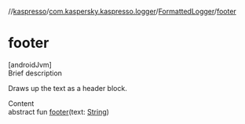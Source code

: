 //[kaspresso](../../index.md)/[com.kaspersky.kaspresso.logger](../index.md)/[FormattedLogger](index.md)/[footer](footer.md)



# footer  
[androidJvm]  
Brief description  


Draws up the text as a header block.

  
Content  
abstract fun [footer](footer.md)(text: [String](https://kotlinlang.org/api/latest/jvm/stdlib/kotlin/-string/index.html))  



